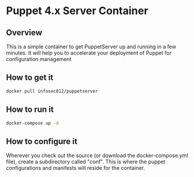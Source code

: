 # Puppet 4.x Server Container

## Overview

This is a simple container to get PuppetServer up and running in a few minutes. It will help you to
accelerate your deployment of Puppet for configuration management

## How to get it

```bash
docker pull infosec812/puppetserver
```

## How to run it

```bash
docker-compose up -d
```

## How to configure it

Wherever you check out the source (or download the docker-compose.yml file), create a subdirectory called "conf".
This is where the puppet configurations and manifests will reside for the container.
